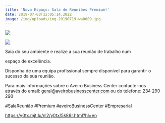 ```yaml
---
title: 'Novo Espaço: Sala de Reuniões Premium!'
date: 2019-07-03T12:05:14.202Z
image: /img/uploads/img-20190719-wa0009.jpg
---
```

![](/img/uploads/img-20190719-wa0007.jpg)

![](/img/uploads/img-20190719-wa0003.jpg)

Saia do seu ambiente e realize a sua reunião de trabalho num

espaço de excelência.



Disponha de uma equipa profissional sempre disponível para garantir o sucesso da sua reunião.



Para mais informações sobre o Aveiro Business Center contacte-nos através do email: geral@aveirobusinesscenter.com ou do telefone: 234 290 290



\#SalaReunião #Premium #aveiroBusinessCenter #Empresarial



https://y0tx.mjt.lu/nl2/y0tx/5k86r.html?hl=en
